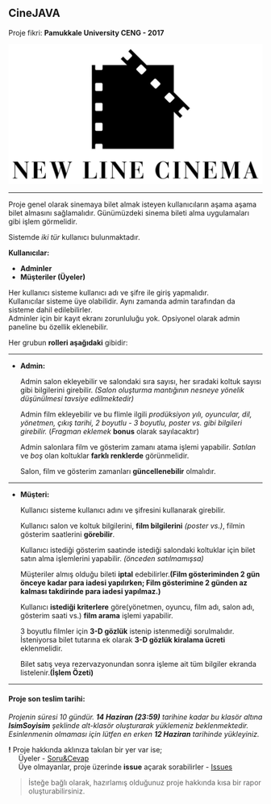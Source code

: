 ## CineJAVA

Proje fikri: **Pamukkale University CENG - 2017**

<p align="center"> 
  <img src="img/logo.jpg">
</p>

---

Proje genel olarak sinemaya bilet almak isteyen kullanıcıların aşama aşama bilet almasını sağlamalıdır. Günümüzdeki sinema bileti alma uygulamaları gibi işlem görmelidir.

Sistemde *iki tür* kullanıcı bulunmaktadır.

**Kullanıcılar:**
  * **Adminler**
  * **Müşteriler (Üyeler)**

Her kullanıcı sisteme kullanıcı adı ve şifre ile giriş yapmalıdır.  
Kullanıcılar sisteme üye olabilidir. Aynı zamanda admin tarafından da sisteme dahil edilebilirler.  
Adminler için bir kayıt ekranı zorunluluğu yok. Opsiyonel olarak admin paneline bu özellik eklenebilir.  

Her grubun **rolleri aşağıdaki** gibidir:

---

* **Admin:**

	Admin salon ekleyebilir ve salondaki sıra sayısı, her sıradaki koltuk sayısı gibi bilgilerini girebilir.
	*(Salon oluşturma mantığının nesneye yönelik düşünülmesi tavsiye edilmektedir)*

	Admin film ekleyebilir ve bu flimle ilgili *prodüksiyon yılı, oyuncular, dil, yönetmen, çıkış tarihi, 2 boyutlu - 3 boyutlu, poster vs. gibi bilgileri girebilir.* (*Fragman eklemek* **bonus** olarak sayılacaktır)

	Admin salonlara film ve gösterim zamanı atama işlemi yapabilir.
	*Satılan* ve *boş* olan koltuklar **farklı renklerde** görünmelidir.

	Salon, film ve gösterim zamanları **güncellenebilir** olmalıdır.

---

* **Müşteri:**

	Kullanıcı sisteme kullanıcı adını ve şifresini kullanarak girebilir.

	Kullanıcı salon ve koltuk bilgilerini, **film bilgilerini** *(poster vs.)*, filmin gösterim saatlerini **görebilir**.

	Kullanıcı istediği gösterim saatinde istediği salondaki koltuklar için bilet satın alma işlemlerini yapabilir. *(önceden satılmamışsa)*

	Müşteriler almış olduğu bileti **iptal** edebilirler.**(Film gösteriminden 2 gün önceye kadar para iadesi yapılırken; Film gösterimine 2 günden az kalması takdirinde para iadesi yapılmaz.)**

	Kullanıcı **istediği kriterlere** göre(yönetmen, oyuncu, film adı, salon adı, gösterim saati vs.) **film arama** işlemi yapabilir.

	3 boyutlu filmler için **3-D gözlük** istenip istenmediği sorulmalıdır. İsteniyorsa bilet tutarına ek olarak **3-D gözlük kiralama ücreti** eklenmelidir.

	Bilet satış veya rezervazyonundan sonra işleme ait tüm bilgiler ekranda listelenir.**(İşlem Özeti)**

---


#### Proje son teslim tarihi:

*Projenin süresi 10 gündür. **14 Haziran (23:59)** tarihine kadar bu klasör altına **IsimSoyisim** şeklinde alt-klasör oluşturarak yüklemeniz beklenmektedir. Esinlenmenin olmaması için lütfen en erken **12 Haziran** tarihinde yükleyiniz.*  

**!** Proje hakkında aklınıza takılan bir yer var ise;  
&nbsp;&nbsp;&nbsp;&nbsp; Üyeler - [Soru&Cevap](https://github.com/orgs/java-util-help/teams/q-a)  
&nbsp;&nbsp;&nbsp;&nbsp; Üye olmayanlar, proje üzerinde **issue** açarak sorabilirler - [Issues](https://github.com/java-util-help/projects/issues)

> İsteğe bağlı olarak, hazırlamış olduğunuz proje hakkında kısa bir rapor oluşturabilirsiniz.
